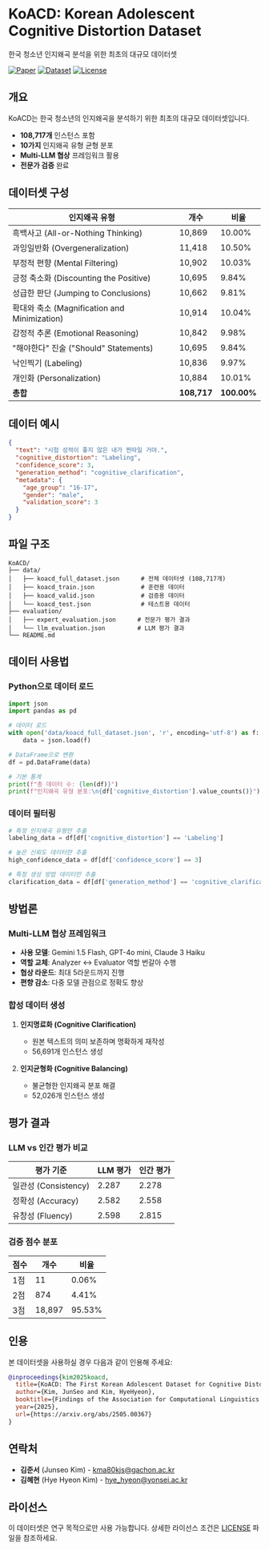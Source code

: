 # KoACD: Korean Adolescent Cognitive Distortion Dataset

한국 청소년 인지왜곡 분석을 위한 최초의 대규모 데이터셋

[![Paper](https://img.shields.io/badge/Paper-arXiv-red.svg)](#)
[![Dataset](https://img.shields.io/badge/Dataset-108K-blue.svg)](#)
[![License](https://img.shields.io/badge/License-CC_BY_4.0-green.svg)](#)

## 개요

KoACD는 한국 청소년의 인지왜곡을 분석하기 위한 최초의 대규모 데이터셋입니다. 

- **108,717개** 인스턴스 포함
- **10가지** 인지왜곡 유형 균형 분포
- **Multi-LLM 협상** 프레임워크 활용
- **전문가 검증** 완료

## 데이터셋 구성

| 인지왜곡 유형 | 개수 | 비율 |
|-------------|-----|-----|
| 흑백사고 (All-or-Nothing Thinking) | 10,869 | 10.00% |
| 과잉일반화 (Overgeneralization) | 11,418 | 10.50% |
| 부정적 편향 (Mental Filtering) | 10,902 | 10.03% |
| 긍정 축소화 (Discounting the Positive) | 10,695 | 9.84% |
| 성급한 판단 (Jumping to Conclusions) | 10,662 | 9.81% |
| 확대와 축소 (Magnification and Minimization) | 10,914 | 10.04% |
| 감정적 추론 (Emotional Reasoning) | 10,842 | 9.98% |
| "해야한다" 진술 ("Should" Statements) | 10,695 | 9.84% |
| 낙인찍기 (Labeling) | 10,836 | 9.97% |
| 개인화 (Personalization) | 10,884 | 10.01% |
| **총합** | **108,717** | **100.00%** |

## 데이터 예시

```json
{
  "text": "시험 성적이 좋지 않은 내가 찐따일 거야.",
  "cognitive_distortion": "Labeling",
  "confidence_score": 3,
  "generation_method": "cognitive_clarification",
  "metadata": {
    "age_group": "16-17",
    "gender": "male",
    "validation_score": 3
  }
}
```

## 파일 구조

```
KoACD/
├── data/
│   ├── koacd_full_dataset.json      # 전체 데이터셋 (108,717개)
│   ├── koacd_train.json             # 훈련용 데이터
│   ├── koacd_valid.json             # 검증용 데이터
│   └── koacd_test.json              # 테스트용 데이터
├── evaluation/
│   ├── expert_evaluation.json      # 전문가 평가 결과
│   └── llm_evaluation.json         # LLM 평가 결과
└── README.md
```

## 데이터 사용법

### Python으로 데이터 로드

```python
import json
import pandas as pd

# 데이터 로드
with open('data/koacd_full_dataset.json', 'r', encoding='utf-8') as f:
    data = json.load(f)

# DataFrame으로 변환
df = pd.DataFrame(data)

# 기본 통계
print(f"총 데이터 수: {len(df)}")
print(f"인지왜곡 유형 분포:\n{df['cognitive_distortion'].value_counts()}")
```

### 데이터 필터링

```python
# 특정 인지왜곡 유형만 추출
labeling_data = df[df['cognitive_distortion'] == 'Labeling']

# 높은 신뢰도 데이터만 추출
high_confidence_data = df[df['confidence_score'] == 3]

# 특정 생성 방법 데이터만 추출
clarification_data = df[df['generation_method'] == 'cognitive_clarification']
```

## 방법론

### Multi-LLM 협상 프레임워크

- **사용 모델**: Gemini 1.5 Flash, GPT-4o mini, Claude 3 Haiku
- **역할 교체**: Analyzer ↔ Evaluator 역할 번갈아 수행
- **협상 라운드**: 최대 5라운드까지 진행
- **편향 감소**: 다중 모델 관점으로 정확도 향상

### 합성 데이터 생성

1. **인지명료화 (Cognitive Clarification)**
   - 원본 텍스트의 의미 보존하며 명확하게 재작성
   - 56,691개 인스턴스 생성

2. **인지균형화 (Cognitive Balancing)**
   - 불균형한 인지왜곡 분포 해결
   - 52,026개 인스턴스 생성

## 평가 결과

### LLM vs 인간 평가 비교

| 평가 기준 | LLM 평가 | 인간 평가 |
|----------|----------|----------|
| 일관성 (Consistency) | 2.287 | 2.278 |
| 정확성 (Accuracy) | 2.582 | 2.558 |
| 유창성 (Fluency) | 2.598 | 2.815 |

### 검증 점수 분포

| 점수 | 개수 | 비율 |
|-----|-----|-----|
| 1점 | 11 | 0.06% |
| 2점 | 874 | 4.41% |
| 3점 | 18,897 | 95.53% |

## 인용

본 데이터셋을 사용하실 경우 다음과 같이 인용해 주세요:

```bibtex
@inproceedings{kim2025koacd,
  title={KoACD: The First Korean Adolescent Dataset for Cognitive Distortion Analysis},
  author={Kim, JunSeo and Kim, HyeHyeon},
  booktitle={Findings of the Association for Computational Linguistics: EMNLP 2025},
  year={2025},
  url={https://arxiv.org/abs/2505.00367}
}
```

## 연락처

- **김준서** (Junseo Kim) - kma80kjs@gachon.ac.kr
- **김혜현** (Hye Hyeon Kim) - hye_hyeon@yonsei.ac.kr

## 라이선스

이 데이터셋은 연구 목적으로만 사용 가능합니다. 상세한 라이선스 조건은 [LICENSE](LICENSE) 파일을 참조하세요.
